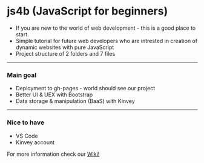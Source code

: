 # js4b (JavaScript for beginners) 
- If you are new to the world of web development - this is a good place to start. 
- Simple tutorial for future web developers who are intrested in creation of dynamic websites with pure JavaScript
- Project structure of 2 folders and 7 files
***
### Main goal
- Deployment to gh-pages - world should see our project
- Better UI & UEX with Bootstrap
- Data storage & manipulation (BaaS) with Kinvey
***
### Nice to have
- VS Code
- Kinvey account

For more information check our [Wiki!](https://github.com/BaiGanio/js4b/wiki)

